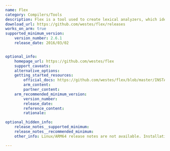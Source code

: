```yaml
---
name: Flex
category: Compilers/Tools
description: Flex is a tool used to create lexical analyzers, which identify patterns in text. It processes specified rules and generates C and C++ code to handle lexical analysis tasks.
download_url: https://github.com/westes/flex/releases
works_on_arm: true
supported_minimum_version:
    version_number: 2.6.1
    release_date: 2016/03/02


optional_info:
    homepage_url: https://github.com/westes/flex
    support_caveats:
    alternative_options:
    getting_started_resources:
        official_docs: https://github.com/westes/flex/blob/master/INSTALL.md
        arm_content:
        partner_content:
    arm_recommended_minimum_version:
        version_number:
        release_date:
        reference_content:
        rationale: 

optional_hidden_info:
    release_notes__supported_minimum: 
    release_notes__recommended_minimum:
    other_info: Linux/ARM64 release notes are not available. Installation and testing are done via the tar archive [2.6.1](https://github.com/westes/flex/releases/tag/v2.6.1). 

---
```

